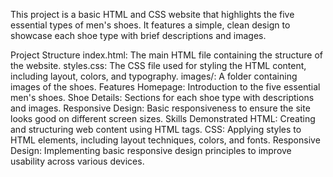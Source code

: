 This project is a basic HTML and CSS website that highlights the five essential types of men's shoes. It features a simple, clean design to showcase each shoe type with brief descriptions and images.

Project Structure
index.html: The main HTML file containing the structure of the website.
styles.css: The CSS file used for styling the HTML content, including layout, colors, and typography.
images/: A folder containing images of the shoes.
Features
Homepage: Introduction to the five essential men's shoes.
Shoe Details: Sections for each shoe type with descriptions and images.
Responsive Design: Basic responsiveness to ensure the site looks good on different screen sizes.
Skills Demonstrated
HTML: Creating and structuring web content using HTML tags.
CSS: Applying styles to HTML elements, including layout techniques, colors, and fonts.
Responsive Design: Implementing basic responsive design principles to improve usability across various devices.